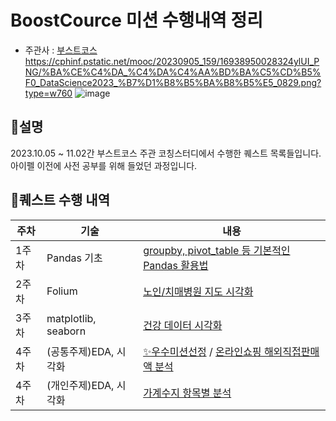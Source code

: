# BoostCource 미션 수행내역 정리
- 주관사 : [부스트코스](https://www.boostcourse.org/)
https://cphinf.pstatic.net/mooc/20230905_159/16938950028324ylUI_PNG/%BA%CE%C4%DA_%C4%DA%C4%AA%BD%BA%C5%CD%B5%F0_DataScience2023_%B7%D1%B8%B5%BA%B8%B5%E5_0829.png?type=w760
![image](https://github.com/NeatyNut/BoostCource_Mission/assets/89675001/6323f5e1-95da-407f-b54b-0ca696ef093e)


## 📌설명
2023.10.05 ~ 11.02간 부스트코스 주관 코칭스터디에서 수행한 퀘스트 목록들입니다. 아이펠 이전에 사전 공부를 위해 들었던 과정입니다.

## 📌퀘스트 수행 내역
|주차|기술|내용|
|---|---|---|
|1주차|Pandas 기초|[groupby, pivot_table 등 기본적인 Pandas 활용법](https://github.com/NeatyNut/BoostCource_Mission/blob/main/1%EC%A3%BC%EC%B0%A8%EB%AF%B8%EC%85%98(%EB%B3%B4%EC%95%BC3%ED%8C%80%20%EA%B9%80%EB%AF%BC%EA%B8%B0).ipynb)|
|2주차|Folium|[노인/치매병원 지도 시각화](https://github.com/NeatyNut/BoostCource_Mission/blob/main/2%EC%A3%BC%EC%B0%A8%EB%AF%B8%EC%85%98(%EB%B3%B4%EC%95%BC3%ED%8C%80%20%EA%B9%80%EB%AF%BC%EA%B8%B0).ipynb)|
|3주차|matplotlib, seaborn|[건강 데이터 시각화](https://github.com/NeatyNut/BoostCource_Mission/blob/main/3%EC%A3%BC%EC%B0%A8%EB%AF%B8%EC%85%98(%EB%B3%B4%EC%95%BC3%ED%8C%80%20%EA%B9%80%EB%AF%BC%EA%B8%B0).ipynb)|
|4주차|(공통주제)EDA, 시각화|[✨우수미션선정](https://github.com/NeatyNut/BoostCource_Mission/blob/main/4%EC%A3%BC%EC%B0%A8%20%EC%9A%B0%EC%88%98%20%EB%AF%B8%EC%85%98%20%EC%84%A0%EC%A0%95.png) / [온라인쇼핑 해외직접판매액 분석](https://github.com/NeatyNut/BoostCource_Mission/blob/main/4%EC%A3%BC%EC%B0%A8%EB%AF%B8%EC%85%98(%EB%B3%B4%EC%95%BC3%ED%8C%80%20%EA%B9%80%EB%AF%BC%EA%B8%B0)-Q1~Q4.ipynb)|
|4주차|(개인주제)EDA, 시각화|[가계수지 항목별 분석](https://github.com/NeatyNut/BoostCource_Mission/blob/main/4%EC%A3%BC%EC%B0%A8%EB%AF%B8%EC%85%98(%EB%B3%B4%EC%95%BC3%ED%8C%80%20%EA%B9%80%EB%AF%BC%EA%B8%B0)-Q5_%EC%9E%90%EC%9C%A0%EB%B6%84%EC%84%9D.ipynb)|
